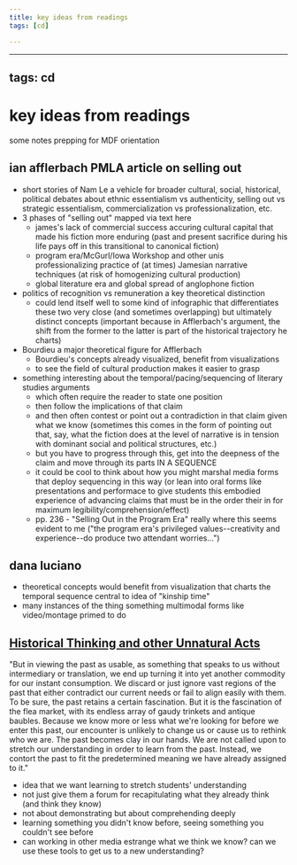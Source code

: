 ```yaml
---
title: key ideas from readings
tags: [cd]

---
```


---
tags: cd
---

# key ideas from readings
some notes prepping for MDF orientation

## ian afflerbach PMLA article on selling out
* short stories of Nam Le a vehicle for broader cultural, social, historical, political debates about ethnic essentialism vs authenticity, selling out vs strategic essentialism, commercialization vs professionalization, etc.
* 3 phases of "selling out" mapped via text here
    * james's lack of commercial success accuring cultural capital that made his fiction more enduring (past and present sacrifice during his life pays off in this transitional to canonical fiction)
    * program era/McGurl/Iowa Workshop and other unis professionalizing practice of (at times) Jamesian narrative techniques (at risk of homogenizing cultural production)
    * global literature era and global spread of anglophone fiction
* politics of recognition vs remuneration a key theoretical distinction
    * could lend itself well to some kind of infographic that differentiates these two very close (and sometimes overlapping) but ultimately distinct concepts (important because in Afflerbach's argument, the shift from the former to the latter is part of the historical trajectory he charts)
* Bourdieu a major theoretical figure for Afflerbach
    * Bourdieu's concepts already visualized, benefit from visualizations
    * to see the field of cultural production makes it easier to grasp
* something interesting about the temporal/pacing/sequencing of literary studies arguments
    * which often require the reader to state one position
    * then follow the implications of that claim
    * and then often contest or point out a contradiction in that claim given what we know (sometimes this comes in the form of pointing out that, say, what the fiction does at the level of narrative is in tension with dominant social and political structures, etc.)
    * but you have to progress through this, get into the deepness of the claim and move through its parts IN A SEQUENCE
    * it could be cool to think about how you might marshal media forms that deploy sequencing in this way (or lean into oral forms like presentations and performace to give students this embodied experience of advancing claims that must be in the order their in for maximum legibility/comprehension/effect)
    * pp. 236 - "Selling Out in the Program Era" really where this seems evident to me ("the program era's privileged values--creativity and experience--do produce two attendant worries...")
## dana luciano
* theoretical concepts would benefit from visualization that charts the temporal sequence central to idea of "kinship time"
* many instances of the thing something multimodal forms like video/montage primed to do

## [Historical Thinking and other Unnatural Acts](https://journals-sagepub-com.ezp-prod1.hul.harvard.edu/doi/full/10.1177/003172171009200420)

"But in viewing the past as usable, as something that speaks to us without intermediary or translation, we end up turning it into yet another commodity for our instant consumption. We discard or just ignore vast regions of the past that either contradict our current needs or fail to align easily with them. To be sure, the past retains a certain fascination. But it is the fascination of the flea market, with its endless array of gaudy trinkets and antique baubles. Because we know more or less what we're looking for before we enter this past, our encounter is unlikely to change us or cause us to rethink who we are. The past becomes clay in our hands. We are not called upon to stretch our understanding in order to learn from the past. Instead, we contort the past to fit the predetermined meaning we have already assigned to it."
* idea that we want learning to stretch students' understanding
* not just give them a forum for recapitulating what they already think (and think they know)
* not about demonstrating but about comprehending deeply
* learning something you didn't know before, seeing something you couldn't see before
* can working in other media estrange what we think we know? can we use these tools to get us to a new understanding? 

